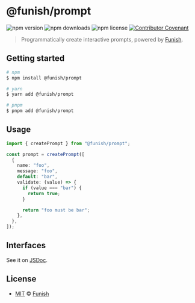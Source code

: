 # @funish/prompt

![npm version](https://img.shields.io/npm/v/@funish/prompt)
![npm downloads](https://img.shields.io/npm/dw/@funish/prompt)
![npm license](https://img.shields.io/npm/l/@funish/prompt)
[![Contributor Covenant](https://img.shields.io/badge/Contributor%20Covenant-2.1-4baaaa.svg)](https://www.contributor-covenant.org/version/2/1/code_of_conduct/)

> Programmatically create interactive prompts, powered by [Funish](https://funish.net/).

## Getting started

```bash
# npm
$ npm install @funish/prompt

# yarn
$ yarn add @funish/prompt

# pnpm
$ pnpm add @funish/prompt
```

## Usage

```ts
import { createPrompt } from "@funish/prompt";

const prompt = createPrompt([
  {
    name: "foo",
    message: "foo",
    default: "bar",
    validate: (value) => {
      if (value === "bar") {
        return true;
      }

      return "foo must be bar";
    },
  },
]);
```

## Interfaces

See it on [JSDoc](https://www.jsdocs.io/package/@funish/prompt).

## License

- [MIT](LICENSE) &copy; [Funish](https://funish.net/)

